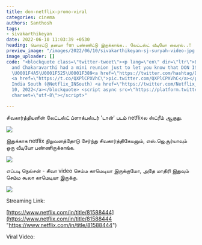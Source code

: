 ```yaml
---
title: don-netflix-promo-viral
categories: cinema
authors: Santhosh
tags:
- sivakarthikeyan
date: 2022-06-10 11:03:39 +0530
heading: மொரட்டு தனமா fun பண்ணிட்டு இருக்காங்க.. லேட்டஸ்ட் வீடியோ வைரல்..!
preview_image: "/images/2022/06/10/sivakarthikeyan-sj-suryah-video-jpg.jpeg"
image_uploader: []
code: "<blockquote class=\"twitter-tweet\"><p lang=\"en\" dir=\"ltr\">Bhoominathan
  and Chakaravarthi had a mini reunion just to let you know that DON IS NOW STREAMING!
  \U0001F4A5\U0001F525\U0001F389<a href=\"https://twitter.com/hashtag/DonOnNetflix?src=hash&amp;ref_src=twsrc%5Etfw\">#DonOnNetflix</a>
  <a href=\"https://t.co/QXPlCPXVhC\">pic.twitter.com/QXPlCPXVhC</a></p>&mdash; Netflix
  India South (@Netflix_INSouth) <a href=\"https://twitter.com/Netflix_INSouth/status/1535110077975515137?ref_src=twsrc%5Etfw\">June
  10, 2022</a></blockquote> <script async src=\"https://platform.twitter.com/widgets.js\"
  charset=\"utf-8\"></script>"

---
```

சிவகார்த்தியனின் லேட்டஸ்ட் ப்ளாக்பஸ்டர் 'டான்' படம் netflixல ஸ்ட்ரீம் ஆகுது.

![](/images/2022/06/10/don-netflix-3-jpg.jpeg)

இதுக்காக netflix நிறுவனத்தோடு சேர்ந்து சிவகார்த்திகேயனும், எஸ்.ஜெ.சூர்யாவும் ஒரு வீடியோ பண்ணிருக்காங்க.

![](/images/2022/06/10/don-netflix-1-jpg.jpeg)

எப்படி நெல்சன் - சிவா video செம்ம காமெடியா இருக்குமோ, அதே மாதிரி இதுவும் செம்ம கூலா காமெடியா இருக்கு.

![](/images/2022/06/10/don-netflix-2-jpg.jpeg)

Streaming Link:

[https://www.netflix.com/in/title/81588444](https://www.netflix.com/in/title/81588444 "https://www.netflix.com/in/title/81588444")

Viral Video:
